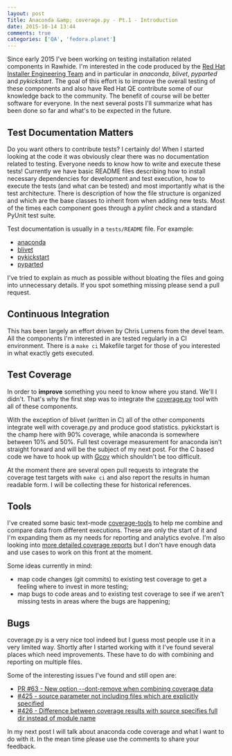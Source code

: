 ```yaml
---
layout: post
Title: Anaconda &amp; coverage.py - Pt.1 - Introduction
date: 2015-10-14 13:44
comments: true
categories: ['QA', 'fedora.planet']
---
```


Since early 2015 I've been working on testing installation related
components in Rawhide. I'm interested in the code produced by the
[Red Hat Installer Engineering Team](https://github.com/rhinstaller/) and in
particular in *anaconda*, *blivet*, *pyparted* and *pykickstart*. The goal of
this effort is to improve the overall testing of these components and also
have Red Hat QE contribute some of our knowledge back to the community. The benefit
of course will be better software for everyone. In the next
several posts I'll summarize what has been done so far and what's to be expected
in the future.

Test Documentation Matters
--------------------------

Do you want others to contribute tests? I certainly do! When I started looking
at the code it was obviously clear there was no documentation related to testing.
Everyone needs to know how to write and execute these tests! Currently we have
basic README files describing how to install necessary dependencies for development
and test execution, how to execute the tests (and what can be tested) and most
importantly what is the test architecture. There is description of how the file
structure is organized and which are the base classes to inherit from when adding
new tests. Most of the times each component goes through a *pylint* check and
a standard PyUnit test suite.

Test documentation is usually in a `tests/README` file. For example:

* [anaconda](https://github.com/rhinstaller/anaconda/blob/master/tests/README.rst)
* [blivet](https://github.com/rhinstaller/blivet/blob/master/tests/README.rst)
* [pykickstart](https://github.com/rhinstaller/pykickstart/blob/master/tests/README.rst)
* [pyparted](https://github.com/rhinstaller/pyparted/blob/master/tests/README.rst)

I've tried to explain as much as possible without bloating the files and going into
unnecessary details. If you spot something missing please send a pull request.


Continuous Integration
-----------------------

This has been largely an effort driven by Chris Lumens from the devel team.
All the components I'm interested in are tested regularly in a CI environment.
There is a `make ci` Makefile target for those of you interested in what exactly
gets executed.


Test Coverage
-------------

In order to **improve** something you need to know where you stand. We'll I didn't.
That's why the first step was to integrate the
[coverage.py](https://bitbucket.org/ned/coveragepy) tool with all of these components.

With the exception of blivet (written in C) all of the other
components integrate well with coverage.py and produce good statistics. pykickstart is
the champ here with 90% coverage, while anaconda is somewhere between 10% and 50%.
Full test coverage measurement for anaconda isn't straight forward and will be the
subject of my next post. For the C based code we have to hook up with
[Gcov](https://gcc.gnu.org/onlinedocs/gcc/Gcov.html) which shouldn't be too difficult.

At the moment there are several open pull requests to integrate the coverage test
targets with `make ci` and also report the results in human readable form. I will be
collecting these for historical references.


Tools
-----

I've created some basic text-mode
[coverage-tools](https://github.com/atodorov/coverage-tools) to help me combine and
compare data from different executions. These are only the start of it and I'm expanding
them as my needs for reporting and analytics evolve. I'm also looking into
[more detailed coverage reports](/blog/2015/07/27/call-for-ideas-graphical-test-coverage-reports/)
but I don't have enough data and use cases to work on this front at the moment.

Some ideas currently in mind:

* map code changes (git commits) to existing test coverage to get a feeling where to
invest in more testing;
* map bugs to code areas and to existing test coverage to see if we aren't
missing tests in areas where the bugs are happening;


Bugs
----

coverage.py is a very nice tool indeed but I guess most people use it in a very
limited way. Shortly after I started working with it I've found several places which
need improvements. These have to do with combining and reporting on multiple files.

Some of the interesting issues I've found and still open are:

* [PR #63 - New option --dont-remove when combining coverage data](https://bitbucket.org/ned/coveragepy/pull-requests/63/)
* [#425 - source parameter not including files which are explicitly specified](https://bitbucket.org/ned/coveragepy/issues/425)
* [#426 - Difference between coverage results with source specifies full dir instead of module name](https://bitbucket.org/ned/coveragepy/issues/426)


In my next post I will talk about anaconda code coverage and what I want to do with it.
In the mean time please use the comments to share your feedback.
